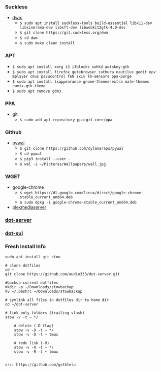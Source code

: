 ### Suckless
* [dwm](https://dwm.suckless.org/)
    * `$ sudo apt install suckless-tools build-essential libx11-dev libxinerama-dev libxft-dev libwebkit2gtk-4.0-dev`
    * `$ git clone https://git.suckless.org/dwm`
    * `$ cd dwm`
    * `$ sudo make clean install`

### APT
* `$ sudo apt install xorg i3 i3blocks sxhkd autokey-gtk`
* `$ sudo apt install firefox qutebrowser zathura nautilus gedit mpv mplayer cmus pavucontrol feh sxiv lm-sensors ppa-purge`
* `$ sudo apt install lxappearance gnome-themes-extra mate-themes numix-gtk-theme`
* `$ sudo apt remove gdm3`

### PPA
* git
  * `$ sudo add-apt-repository ppa:git-core/ppa`

### Github
* [pywal](https://github.com/dylanaraps/pywal/wiki/Installation#manualgit-install)
    * `$ git clone https://github.com/dylanaraps/pywal`
    * `$ cd pywal`
    * `$ pip3 install --user .`
    * `$ wal -i ~/Pictures/Wallpapers/wall.jpg`

### WGET
* google-chrome
  * `$ wget https://dl.google.com/linux/direct/google-chrome-stable_current_amd64.deb`
  * `$ sudo dpkg -i google-chrome-stable_current_amd64.deb`
* [plexmediaserver](https://medium.com/@TechHutTV/turning-an-old-pc-laptop-into-a-media-server-84619f647a12)

### [dot-server](https://github.com/audio333/dot-server)
### [dot-xui](https://github.com/audio333/dot-xui)

### Fresh Install Info
    sudo apt install git stow

    # clone dotfiles
    cd ~
    git clone https://github.com/audio333/dot-server.git

    #backup current dotfiles
    mkdir -p ~/Downloads/stowbackup
    mv ~/.bashrc ~/Downloads/stowbackup

    # symlink all files in dotfiles dir to home dir
    cd ~/dot-server

    # link only folders (trailing slash)
    stow -v -t ~ */

        # delete (-D flag)
        stow -v -D -t ~ */
        stow -v -D -t ~ tmux

        # redo link (-R)
        stow -v -R -t ~ */
        stow -v -R -t ~ tmux


    src: https://github.com/gotbletu

